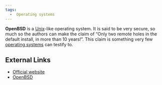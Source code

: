 ```yaml
---
tags:
  -  Operating systems
---
```

**OpenBSD** is a [Unix](unix.md)-like operating system. It is
said to be very secure, so much so the authors can make the claim of
“Only two remote holes in the default install, in more than 10 years!”.
This claim is something very few [operating
systems](operating_systems.md) can testify to.

## External Links

- [Official website](http://www.openbsd.org)
- [OpenBSD](http://blog.eukhost.com/2006/12/02/openbsd)

